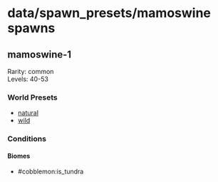 # data/spawn_presets/mamoswine spawns  
  
## mamoswine-1  
Rarity: common  
Levels: 40-53  
  
### World Presets  
* [natural](/data/world_presets/natural.md)  
* [wild](/data/world_presets/wild.md)  
  
### Conditions  
  
#### Biomes  
  * #cobblemon:is_tundra
  
